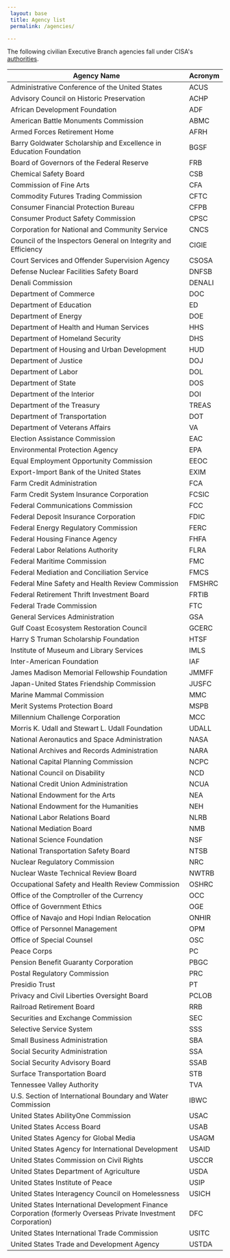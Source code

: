 ```yaml
---
 layout: base
 title: Agency list
 permalink: /agencies/

---
```

The following civilian Executive Branch agencies fall under CISA's [authorities](https://uscode.house.gov/view.xhtml?hl=false&edition=prelim&req=granuleid%3AUSC-prelim-title44-section3553&f=treesort&num=0&saved=%7CKHRpdGxlOjQ0IHNlY3Rpb246MzU1MiBlZGl0aW9uOnByZWxpbSkgT1IgKGdyYW51bGVpZDpVU0MtcHJlbGltLXRpdGxlNDQtc2VjdGlvbjM1NTIp%7CdHJlZXNvcnQ%3D%7C%7C0%7Cfalse%7Cprelim).

| **Agency Name** | **Acronym**
|  -------- | ----------------
| Administrative Conference of the United States | ACUS
| Advisory Council on Historic Preservation | ACHP
| African Development Foundation | ADF
| American Battle Monuments Commission | ABMC
| Armed Forces Retirement Home | AFRH
| Barry Goldwater Scholarship and Excellence in Education Foundation | BGSF
| Board of Governors of the Federal Reserve | FRB
| Chemical Safety Board | CSB
| Commission of Fine Arts | CFA
| Commodity Futures Trading Commission | CFTC
| Consumer Financial Protection Bureau | CFPB
| Consumer Product Safety Commission | CPSC
| Corporation for National and Community Service | CNCS
| Council of the Inspectors General on Integrity and Efficiency | CIGIE
| Court Services and Offender Supervision Agency | CSOSA
| Defense Nuclear Facilities Safety Board | DNFSB
| Denali Commission | DENALI
| Department of Commerce | DOC
| Department of Education | ED
| Department of Energy | DOE
| Department of Health and Human Services | HHS
| Department of Homeland Security | DHS
| Department of Housing and Urban Development | HUD
| Department of Justice | DOJ
| Department of Labor | DOL
| Department of State | DOS
| Department of the Interior | DOI
| Department of the Treasury | TREAS
| Department of Transportation | DOT
| Department of Veterans Affairs | VA
| Election Assistance Commission | EAC
| Environmental Protection Agency | EPA
| Equal Employment Opportunity Commission | EEOC
| Export-Import Bank of the United States | EXIM
| Farm Credit Administration | FCA
| Farm Credit System Insurance Corporation | FCSIC
| Federal Communications Commission | FCC
| Federal Deposit Insurance Corporation | FDIC
| Federal Energy Regulatory Commission | FERC
| Federal Housing Finance Agency | FHFA
| Federal Labor Relations Authority | FLRA
| Federal Maritime Commission | FMC
| Federal Mediation and Conciliation Service | FMCS
| Federal Mine Safety and Health Review Commission | FMSHRC
| Federal Retirement Thrift Investment Board | FRTIB
| Federal Trade Commission | FTC
| General Services Administration | GSA
| Gulf Coast Ecosystem Restoration Council | GCERC
| Harry S Truman Scholarship Foundation | HTSF
| Institute of Museum and Library Services | IMLS
| Inter-American Foundation | IAF
| James Madison Memorial Fellowship Foundation | JMMFF
| Japan-United States Friendship Commission | JUSFC
| Marine Mammal Commission| MMC
| Merit Systems Protection Board| MSPB
| Millennium Challenge Corporation| MCC
| Morris K. Udall and Stewart L. Udall Foundation | UDALL
| National Aeronautics and Space Administration | NASA
| National Archives and Records Administration| NARA
| National Capital Planning Commission| NCPC
| National Council on Disability| NCD
| National Credit Union Administration| NCUA
| National Endowment for the Arts | NEA
| National Endowment for the Humanities | NEH
| National Labor Relations Board| NLRB
| National Mediation Board| NMB
| National Science Foundation | NSF
| National Transportation Safety Board| NTSB
| Nuclear Regulatory Commission | NRC
| Nuclear Waste Technical Review Board| NWTRB
| Occupational Safety and Health Review Commission| OSHRC
| Office of the Comptroller of the Currency | OCC
| Office of Government Ethics | OGE
| Office of Navajo and Hopi Indian Relocation | ONHIR
| Office of Personnel Management| OPM
| Office of Special Counsel | OSC
| Peace Corps | PC
| Pension Benefit Guaranty Corporation | PBGC
| Postal Regulatory Commission| PRC
| Presidio Trust | PT
| Privacy and Civil Liberties Oversight Board | PCLOB
| Railroad Retirement Board | RRB
| Securities and Exchange Commission| SEC
| Selective Service System| SSS
| Small Business Administration | SBA
| Social Security Administration| SSA
| Social Security Advisory Board| SSAB
| Surface Transportation Board| STB
| Tennessee Valley Authority| TVA
| U.S. Section of International Boundary and Water Commission| IBWC
| United States AbilityOne Commission | USAC
| United States Access Board| USAB
| United States Agency for Global Media | USAGM
| United States Agency for International Development | USAID
| United States Commission on Civil Rights| USCCR
| United States Department of Agriculture | USDA
| United States Institute of Peace | USIP
| United States Interagency Council on Homelessness | USICH
| United States International Development Finance Corporation (formerly Overseas Private Investment Corporation) | DFC
| United States International Trade Commission| USITC
| United States Trade and Development Agency| USTDA
